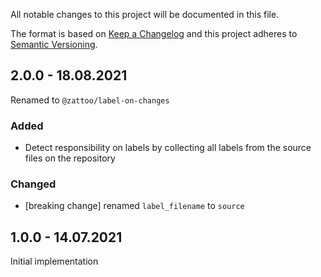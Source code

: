 All notable changes to this project will be documented in this file.

The format is based on [Keep a Changelog](http://keepachangelog.com/)
and this project adheres to [Semantic Versioning](http://semver.org/).

## 2.0.0 - 18.08.2021

Renamed to `@zattoo/label-on-changes`

### Added
- Detect responsibility on labels by collecting all labels from the source files on the repository

### Changed
- [breaking change] renamed `label_filename` to `source`

## 1.0.0 - 14.07.2021

Initial implementation
